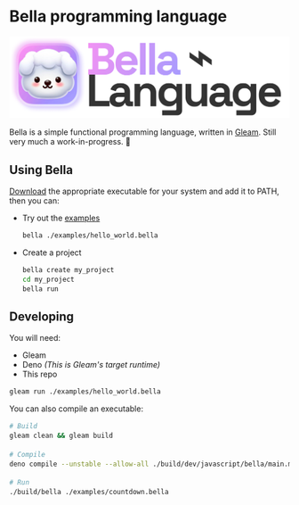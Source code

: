 # Bella programming language

![Bella language logo](assets/Bella-language.png)

Bella is a simple functional programming language, written in [Gleam](https://gleam.run). Still very much a work-in-progress. 🚧

## Using Bella

[Download](https://github.com/MystPi/bella/releases) the appropriate executable for your system and add it to PATH, then you can:

- Try out the [examples](/examples/)
  ```sh
  bella ./examples/hello_world.bella
  ```
- Create a project
  ```sh
  bella create my_project
  cd my_project
  bella run
  ```

## Developing

You will need:

- Gleam
- Deno _(This is Gleam's target runtime)_
- This repo

```sh
gleam run ./examples/hello_world.bella
```
You can also compile an executable:

```sh
# Build
gleam clean && gleam build

# Compile
deno compile --unstable --allow-all ./build/dev/javascript/bella/main.mjs -o ./build/bella

# Run
./build/bella ./examples/countdown.bella
```
